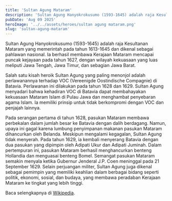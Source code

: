 ```yaml
---
title: 'Sultan Agung Mataram'
description: 'Sultan Agung Hanyokrokusumo (1593-1645) adalah raja Kesultanan Mataram yang memerintah pada tahun 1613-1645 dan dikenal sebagai pahlawan nasional.'
pubDate: 'Aug 09 2025'
heroImage: '../../assets/heroes/sultan agung mataram.png'
slug: 'sultan-agung-mataram'
---
```


Sultan Agung Hanyokrokusumo (1593-1645) adalah raja Kesultanan Mataram yang memerintah pada tahun 1613-1645 dan dikenal sebagai pahlawan nasional. Ia berhasil membawa Kerajaan Mataram mencapai puncak kejayaan pada tahun 1627, dengan wilayah kekuasaan yang luas meliputi Jawa Tengah, Jawa Timur, dan sebagian Jawa Barat.

Salah satu kisah heroik Sultan Agung yang paling menonjol adalah perlawanannya terhadap VOC (Vereenigde Oostindische Compagnie) di Batavia. Perlawanan ini dilakukan pada tahun 1628 dan 1629. Sultan Agung menyadari bahwa kehadiran VOC di Batavia dapat membahayakan kekuasaan Mataram Islam di Pulau Jawa dan menghambat penyebaran agama Islam. Ia memiliki prinsip untuk tidak berkompromi dengan VOC dan penjajah lainnya.

Pada serangan pertama di tahun 1628, pasukan Mataram membawa perbekalan dalam jumlah besar ke Batavia dengan dalih berdagang. Namun, upaya ini gagal karena lumbung penyimpanan makanan pasukan Mataram dihancurkan oleh Belanda. Meskipun mengalami kegagalan, Sultan Agung tidak menyerah. Pada tahun 1629, ia kembali menyerang Batavia dengan dua pasukan yang dipimpin oleh Adipati Ukur dan Adipati Juminah. Dalam pertempuran ini, pasukan Mataram berhasil menghancurkan benteng Hollandia dan menguasai benteng Bomel. Semangat pasukan Mataram semakin menyala ketika Gubernur Jenderal J.P. Coen meninggal pada 21 September 1629. Selain perjuangan militer, Sultan Agung juga dikenal sebagai pemimpin yang memiliki keahlian dalam berbagai bidang seperti politik, ekonomi, sosial, dan budaya, yang membawa peradaban Kerajaan Mataram ke tingkat yang lebih tinggi.

Baca selengkapnya di [Wikipedia](https://id.wikipedia.org/wiki/Sultan_Agung_Hanyokrokusumo).

